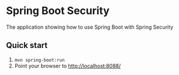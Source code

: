 Spring Boot Security
============================

The application showing how to use Spring Boot with Spring Security

Quick start
-----------
1. `mvn spring-boot:run`
3. Point your browser to [http://localhost:8088/](http://localhost:8088/)
